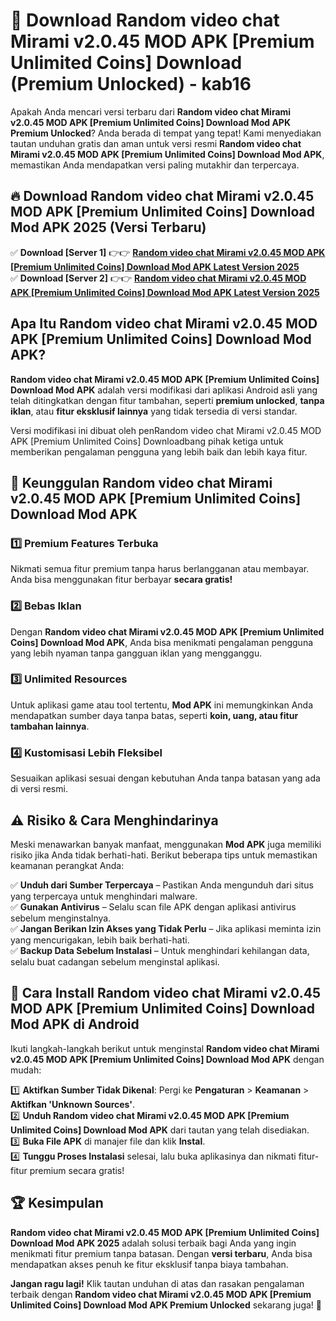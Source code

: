 # 🎯 Download Random video chat Mirami v2.0.45 MOD APK [Premium Unlimited Coins] Download (Premium Unlocked) -  kab16

Apakah Anda mencari versi terbaru dari **Random video chat Mirami v2.0.45 MOD APK [Premium Unlimited Coins] Download Mod APK Premium Unlocked**? Anda berada di tempat yang tepat! Kami menyediakan tautan unduhan gratis dan aman untuk versi resmi **Random video chat Mirami v2.0.45 MOD APK [Premium Unlimited Coins] Download Mod APK**, memastikan Anda mendapatkan versi paling mutakhir dan terpercaya.

## 🔥 Download Random video chat Mirami v2.0.45 MOD APK [Premium Unlimited Coins] Download Mod APK 2025 (Versi Terbaru)

✅ **Download [Server 1]** 👉👉 [**Random video chat Mirami v2.0.45 MOD APK [Premium Unlimited Coins] Download Mod APK Latest Version 2025**](https://momento.my/?title=Random_video_chat_Mirami_v2.0.45_MOD_APK_[Premium_Unlimited_Coins]_Download)  
✅ **Download [Server 2]** 👉👉 [**Random video chat Mirami v2.0.45 MOD APK [Premium Unlimited Coins] Download Mod APK Latest Version 2025**](https://momento.my/?title=Random_video_chat_Mirami_v2.0.45_MOD_APK_[Premium_Unlimited_Coins]_Download)  

## Apa Itu Random video chat Mirami v2.0.45 MOD APK [Premium Unlimited Coins] Download Mod APK?

**Random video chat Mirami v2.0.45 MOD APK [Premium Unlimited Coins] Download Mod APK** adalah versi modifikasi dari aplikasi Android asli yang telah ditingkatkan dengan fitur tambahan, seperti **premium unlocked**, **tanpa iklan**, atau **fitur eksklusif lainnya** yang tidak tersedia di versi standar.

Versi modifikasi ini dibuat oleh penRandom video chat Mirami v2.0.45 MOD APK [Premium Unlimited Coins] Downloadbang pihak ketiga untuk memberikan pengalaman pengguna yang lebih baik dan lebih kaya fitur.

## 🎯 Keunggulan Random video chat Mirami v2.0.45 MOD APK [Premium Unlimited Coins] Download Mod APK

### 1️⃣ Premium Features Terbuka
Nikmati semua fitur premium tanpa harus berlangganan atau membayar. Anda bisa menggunakan fitur berbayar **secara gratis!**

### 2️⃣ Bebas Iklan
Dengan **Random video chat Mirami v2.0.45 MOD APK [Premium Unlimited Coins] Download Mod APK**, Anda bisa menikmati pengalaman pengguna yang lebih nyaman tanpa gangguan iklan yang mengganggu.

### 3️⃣ Unlimited Resources
Untuk aplikasi game atau tool tertentu, **Mod APK** ini memungkinkan Anda mendapatkan sumber daya tanpa batas, seperti **koin, uang, atau fitur tambahan lainnya**.

### 4️⃣ Kustomisasi Lebih Fleksibel
Sesuaikan aplikasi sesuai dengan kebutuhan Anda tanpa batasan yang ada di versi resmi.

## ⚠️ Risiko & Cara Menghindarinya

Meski menawarkan banyak manfaat, menggunakan **Mod APK** juga memiliki risiko jika Anda tidak berhati-hati. Berikut beberapa tips untuk memastikan keamanan perangkat Anda:

✅ **Unduh dari Sumber Terpercaya** – Pastikan Anda mengunduh dari situs yang terpercaya untuk menghindari malware.  
✅ **Gunakan Antivirus** – Selalu scan file APK dengan aplikasi antivirus sebelum menginstalnya.  
✅ **Jangan Berikan Izin Akses yang Tidak Perlu** – Jika aplikasi meminta izin yang mencurigakan, lebih baik berhati-hati.  
✅ **Backup Data Sebelum Instalasi** – Untuk menghindari kehilangan data, selalu buat cadangan sebelum menginstal aplikasi.

## 📌 Cara Install Random video chat Mirami v2.0.45 MOD APK [Premium Unlimited Coins] Download Mod APK di Android

Ikuti langkah-langkah berikut untuk menginstal **Random video chat Mirami v2.0.45 MOD APK [Premium Unlimited Coins] Download Mod APK** dengan mudah:

1️⃣ **Aktifkan Sumber Tidak Dikenal**: Pergi ke **Pengaturan** > **Keamanan** > **Aktifkan 'Unknown Sources'**.  
2️⃣ **Unduh Random video chat Mirami v2.0.45 MOD APK [Premium Unlimited Coins] Download Mod APK** dari tautan yang telah disediakan.  
3️⃣ **Buka File APK** di manajer file dan klik **Instal**.  
4️⃣ **Tunggu Proses Instalasi** selesai, lalu buka aplikasinya dan nikmati fitur-fitur premium secara gratis!

## 🏆 Kesimpulan

**Random video chat Mirami v2.0.45 MOD APK [Premium Unlimited Coins] Download Mod APK 2025** adalah solusi terbaik bagi Anda yang ingin menikmati fitur premium tanpa batasan. Dengan **versi terbaru**, Anda bisa mendapatkan akses penuh ke fitur eksklusif tanpa biaya tambahan.

**Jangan ragu lagi!** Klik tautan unduhan di atas dan rasakan pengalaman terbaik dengan **Random video chat Mirami v2.0.45 MOD APK [Premium Unlimited Coins] Download Mod APK Premium Unlocked** sekarang juga! 🚀
